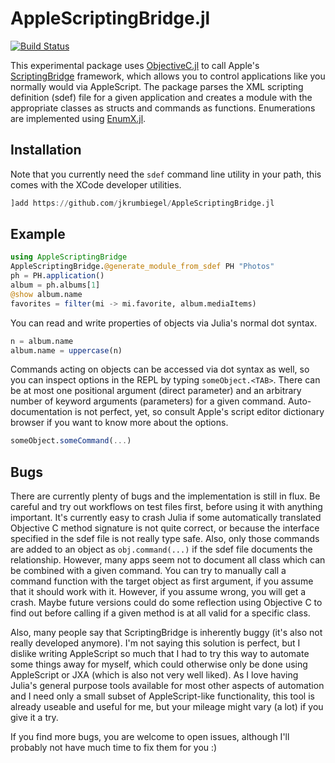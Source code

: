 # AppleScriptingBridge.jl

[![Build Status](https://github.com/jkrumbiegel/AppleScriptingBridge.jl/actions/workflows/CI.yml/badge.svg?branch=main)](https://github.com/jkrumbiegel/AppleScriptingBridge.jl/actions/workflows/CI.yml?query=branch%3Amain)

This experimental package uses [ObjectiveC.jl](https://github.com/JuliaInterop/ObjectiveC.jl) to call Apple's [ScriptingBridge](https://developer.apple.com/documentation/scriptingbridge) framework, which allows you to control applications like you normally would via AppleScript.
The package parses the XML scripting definition (sdef) file for a given application and creates a module with the appropriate classes as structs and commands as functions.
Enumerations are implemented using [EnumX.jl](https://github.com/fredrikekre/EnumX.jl/issues).

## Installation

Note that you currently need the `sdef` command line utility in your path, this comes with the XCode developer utilities.

```julia
]add https://github.com/jkrumbiegel/AppleScriptingBridge.jl
```

## Example

```julia
using AppleScriptingBridge
AppleScriptingBridge.@generate_module_from_sdef PH "Photos"
ph = PH.application()
album = ph.albums[1]
@show album.name
favorites = filter(mi -> mi.favorite, album.mediaItems)
```

You can read and write properties of objects via Julia's normal dot syntax.

```julia
n = album.name
album.name = uppercase(n)
```

Commands acting on objects can be accessed via dot syntax as well, so you can inspect options in the REPL by typing `someObject.<TAB>`.
There can be at most one positional argument (direct parameter) and an arbitrary number of keyword arguments (parameters) for a given command.
Auto-documentation is not perfect, yet, so consult Apple's script editor dictionary browser if you want to know more about the options.

```julia
someObject.someCommand(...)
```

## Bugs

There are currently plenty of bugs and the implementation is still in flux.
Be careful and try out workflows on test files first, before using it with anything important.
It's currently easy to crash Julia if some automatically translated Objective C method signature is not quite correct, or because the interface specified in the sdef file is not really type safe.
Also, only those commands are added to an object as `obj.command(...)` if the sdef file documents the relationship.
However, many apps seem not to document all class which can be combined with a given command.
You can try to manually call a command function with the target object as first argument, if you assume that it should work with it.
However, if you assume wrong, you will get a crash.
Maybe future versions could do some reflection using Objective C to find out before calling if a given method is at all valid for a specific class.

Also, many people say that ScriptingBridge is inherently buggy (it's also not really developed anymore).
I'm not saying this solution is perfect, but I dislike writing AppleScript so much that I had to try this way to automate some things away for myself, which could otherwise only be done using AppleScript or JXA (which is also not very well liked).
As I love having Julia's general purpose tools available for most other aspects of automation and I need only a small subset of AppleScript-like functionality, this tool is already useable and useful for me, but your mileage might vary (a lot) if you give it a try.

If you find more bugs, you are welcome to open issues, although I'll probably not have much time to fix them for you :)
